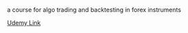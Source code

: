 a course for algo trading and backtesting in forex instruments

<a href="https://www.udemy.com/course/complete-algorthmic-forex-trading-and-back-testing-system"> Udemy Link
</a>

